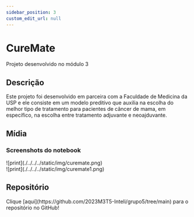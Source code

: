 ```yaml
---
sidebar_position: 3
custom_edit_url: null
---
```


# CureMate

Projeto desenvolvido no módulo 3

## Descrição
Este projeto foi desenvolvido em parceira com a Faculdade de Medicina da USP e ele consiste em um modelo preditivo que auxilia na escolha do melhor tipo de tratamento para pacientes de câncer de mama, em específico, na escolha entre tratamento adjuvante e neoajduvante.

## Mídia

### Screenshots do notebook
<div style={{margin:25}}>
    <div style={{textAlign: 'center'}}>
        ![print](./../../../static/img/curemate.png)
    </div>
    <div style={{textAlign: 'center'}}>
        ![print](./../../../static/img/curemate1.png)
    </div>
</div>

## Repositório

<div style={{textAlign: 'center'}}>
    Clique [aqui](https://github.com/2023M3T5-Inteli/grupo5/tree/main) para o repositório no GitHub!
</div>

